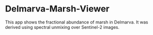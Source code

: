 # Delmarva-Marsh-Viewer
This app shows the fractional abundance of marsh in Delmarva. It was derived using spectral unmixing over Sentinel-2 images.
